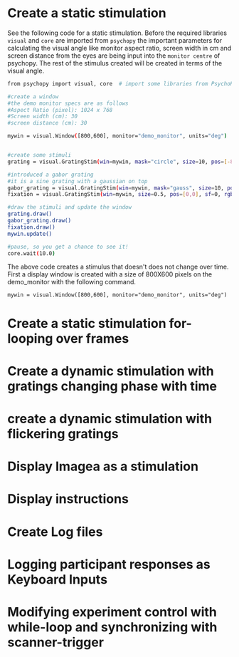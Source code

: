 # Create a static stimulation

See the following code for a static stimulation. Before the required libraries ```visual``` and ```core``` are imported from ```psychopy``` the important parameters for calculating the visual angle like monitor aspect ratio, screen width in cm and screen distance from the eyes are being input into the ```monitor centre``` of psychopy. The rest of the stimulus created will be created in terms of the visual angle.  

``` bash
from psychopy import visual, core  # import some libraries from PsychoPy

#create a window
#the demo monitor specs are as follows 
#Aspect Ratio (pixel): 1024 x 768
#Screen width (cm): 30
#screen distance (cm): 30

mywin = visual.Window([800,600], monitor="demo_monitor", units="deg")


#create some stimuli
grating = visual.GratingStim(win=mywin, mask="circle", size=10, pos=[-8,0], sf=3)

#introduced a gabor grating
#it is a sine grating with a gaussian on top
gabor_grating = visual.GratingStim(win=mywin, mask="gauss", size=10, pos=[8,0], sf=3)
fixation = visual.GratingStim(win=mywin, size=0.5, pos=[0,0], sf=0, rgb=-1)

#draw the stimuli and update the window
grating.draw()
gabor_grating.draw()
fixation.draw()
mywin.update()

#pause, so you get a chance to see it!
core.wait(10.0)

```


The above code creates a stimulus that doesn't does not change over time. First a display window is created with a size of 800X600 pixels on the demo_monitor with the following command. 

```mywin = visual.Window([800,600], monitor="demo_monitor", units="deg")```









# Create a static stimulation for-looping over frames


# Create a dynamic stimulation with gratings changing phase with time


# create a dynamic stimulation with flickering gratings


# Display Imagea as a stimulation


# Display instructions


# Create Log files


# Logging participant responses as Keyboard Inputs

# Modifying experiment control with while-loop and synchronizing with scanner-trigger

